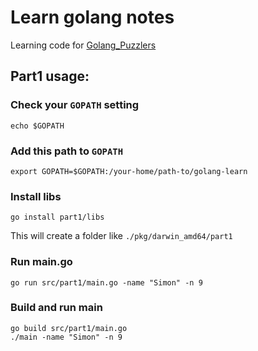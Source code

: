 # Learn golang notes

Learning code for [Golang_Puzzlers](https://github.com/hyper0x/Golang_Puzzlers)

## Part1 usage:

### Check your `GOPATH` setting

```
echo $GOPATH
```

### Add this path to `GOPATH`

```
export GOPATH=$GOPATH:/your-home/path-to/golang-learn
```

### Install libs

```
go install part1/libs
```

This will create a folder like `./pkg/darwin_amd64/part1`

### Run main.go

```
go run src/part1/main.go -name "Simon" -n 9
```

### Build and run main

```
go build src/part1/main.go 
./main -name "Simon" -n 9
```